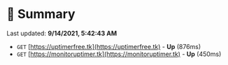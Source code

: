 # 📖 Summary
Last updated: **9/14/2021, 5:42:43 AM**

- `GET` [https://uptimerfree.tk](https://uptimerfree.tk) - **Up** (876ms)
- `GET` [https://monitoruptimer.tk](https://monitoruptimer.tk) - **Up** (450ms)

